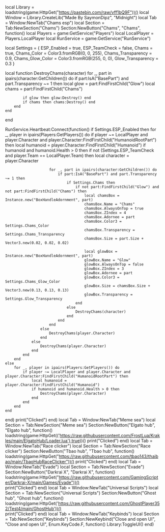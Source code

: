local Library = loadstring(game:HttpGet("https://pastebin.com/raw/vff1bQ9F"))()
local Window = Library.CreateLib("Made By SaymonDipz", "Midnight")
local Tab = Window:NewTab("Chams esp")
local Section = Tab:NewSection("Chams")
Section:NewButton("Chams", "Chams", function()
local Players = game:GetService("Players")
local LocalPlayer = Players.LocalPlayer
local RunService = game:GetService("RunService")

local Settings = {
    ESP_Enabled = true,
    ESP_TeamCheck = false,
    Chams = true,
    Chams_Color = Color3.fromRGB(0, 0, 255),
    Chams_Transparency = 0.9,
    Chams_Glow_Color = Color3.fromRGB(255, 0, 0),
    Glow_Transparency = 0.3
}

local function DestroyChams(character)
    for _, part in ipairs(character:GetChildren()) do
        if part:IsA("BasePart") and part.Transparency ~= 1 then
            local glow = part:FindFirstChild("Glow")
            local chams = part:FindFirstChild("Chams")

            if glow then glow:Destroy() end
            if chams then chams:Destroy() end
        end
    end
end

RunService.Heartbeat:Connect(function()
    if Settings.ESP_Enabled then
        for _, player in ipairs(Players:GetPlayers()) do
            if player ~= LocalPlayer and player.Character and player.Character:FindFirstChild("HumanoidRootPart") then
                local humanoid = player.Character:FindFirstChild("Humanoid")
                if humanoid and humanoid.Health > 0 then
                    if not (Settings.ESP_TeamCheck and player.Team == LocalPlayer.Team) then
                        local character = player.Character

                        for _, part in ipairs(character:GetChildren()) do
                            if part:IsA("BasePart") and part.Transparency ~= 1 then
                                if Settings.Chams then
                                    if not part:FindFirstChild("Glow") and not part:FindFirstChild("Chams") then
                                        local chamsBox = Instance.new("BoxHandleAdornment", part)
                                        chamsBox.Name = "Chams"
                                        chamsBox.AlwaysOnTop = true
                                        chamsBox.ZIndex = 4
                                        chamsBox.Adornee = part
                                        chamsBox.Color3 = Settings.Chams_Color
                                        chamsBox.Transparency = Settings.Chams_Transparency
                                        chamsBox.Size = part.Size + Vector3.new(0.02, 0.02, 0.02)

                                        local glowBox = Instance.new("BoxHandleAdornment", part)
                                        glowBox.Name = "Glow"
                                        glowBox.AlwaysOnTop = false
                                        glowBox.ZIndex = 3
                                        glowBox.Adornee = part
                                        glowBox.Color3 = Settings.Chams_Glow_Color
                                        glowBox.Size = chamsBox.Size + Vector3.new(0.13, 0.13, 0.13)
                                        glowBox.Transparency = Settings.Glow_Transparency
                                    end
                                else
                                    DestroyChams(character)
                                end
                            end
                        end
                    else
                        DestroyChams(player.Character)
                    end
                else
                    DestroyChams(player.Character)
                end
            end
        end
    else
        for _, player in ipairs(Players:GetPlayers()) do
            if player ~= LocalPlayer and player.Character and player.Character:FindFirstChild("HumanoidRootPart") then
                local humanoid = player.Character:FindFirstChild("Humanoid")
                if humanoid and humanoid.Health > 0 then
                    DestroyChams(player.Character)
                end
            end
        end
    end
end)
    print("Clicked")
end)
local Tab = Window:NewTab("Meme sea")
local Section = Tab:NewSection("Meme sea")
Section:NewButton("Elgato hub", "Elgato hub", function()
loadstring(game:HttpGet(('https://raw.githubusercontent.com/FrostLua/Krakles/main/ElgatoHub/Loader.lua'),true))()
    print("Clicked")
end)
local Tab = Window:NewTab("Race clicker")
local Section = Tab:NewSection("Race clicker")
Section:NewButton("Tbao hub", "Tbao hub", function()
loadstring(game:HttpGet("https://raw.githubusercontent.com/tbao143/thaibao/main/TbaoHubRaceClicker"))()
    print("Clicked")
end)
local Tab = Window:NewTab("Evade")
local Section = Tab:NewSection("Evade")
Section:NewButton("Darkrai X", "Darkrai X", function()
loadstring(game:HttpGet("https://raw.githubusercontent.com/GamingScripter/Darkrai-X/main/Games/Evade"))()  
    print("Clicked")
end)
local Tab = Window:NewTab("Universal Scripts")
local Section = Tab:NewSection("Universal Scripts")
Section:NewButton("Ghost hub", "Ghost hub", function()
loadstring(game:HttpGet('https://raw.githubusercontent.com/GhostPlayer352/Test4/main/GhostHub'))()  
    print("Clicked")
end)
local Tab = Window:NewTab("Keybinds")
local Section = Tab:NewSection("Keybinds")
Section:NewKeybind("Close and open UI", "Close and open UI", Enum.KeyCode.F, function()
	Library:ToggleUI()
end)
